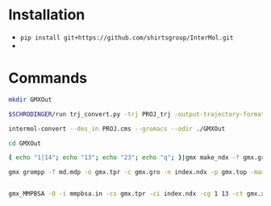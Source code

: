 # Installation
* `pip install git+https://github.com/shirtsgroup/InterMol.git`
* 


# Commands



```sh
mkdir GMXOut

$SCHRODINGER/run trj_convert.py -trj PROJ_trj -output-trajectory-format xtc PROJ.cms ./GMXOut/gmx

intermol-convert --des_in PROJ.cms --gromacs --odir ./GMXOut

cd GMXOut

{ echo "1|14"; echo "13"; echo "23"; echo "q"; }|gmx make_ndx -f gmx.gro -o index.ndx

gmx grompp -f md.mdp -o gmx.tpr -c gmx.gro -n index.ndx -p gmx.top -maxwarn 1


gmx_MMPBSA -O -i mmpbsa.in -cs gmx.tpr -ci index.ndx -cg 1 13 -ct gmx.xtc -cp gmx.top -nogui
```
